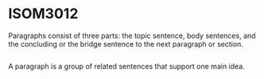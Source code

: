 # ISOM3012
<html>
<body>
<p id="theme1">Paragraphs consist of three parts: the topic sentence, body sentences, and the concluding or the bridge sentence to the next paragraph or section.</p>
<img id="img1"></img>
<p id="intro"> A paragraph is a group of related sentences that support one main idea.</p>

<script>
document.getElementById("img1").src="paragraph_structure.jpg";
document.getElementById("intro").innerHTML+="It should maintain a consistent flow which informs and entertains your reader about your paper's overall idea.";
</script>
</body>
</html>
